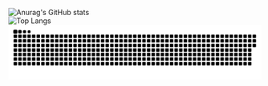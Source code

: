 ![Anurag's GitHub stats](https://github-readme-stats.vercel.app/api?username=xiao-ni-qiu&show_icons=true&theme=radical)<br>
![Top Langs](https://github-readme-stats.vercel.app/api/top-langs/?username=xiao-ni-qiu&layout=compact)<br>
<picture>
  <source media="(prefers-color-scheme: dark)" srcset="https://raw.githubusercontent.com/xiao-ni-qiu/xiao-ni-qiu/output/github-contribution-grid-snake-dark.svg">
  <source media="(prefers-color-scheme: light)" srcset="https://raw.githubusercontent.com/xiao-ni-qiu/xiao-ni-qiu/output/github-contribution-grid-snake.svg">
  <img alt="github contribution grid snake animation" src="https://raw.githubusercontent.com/xiao-ni-qiu/xiao-ni-qiu/output/github-contribution-grid-snake.svg">
</picture>
